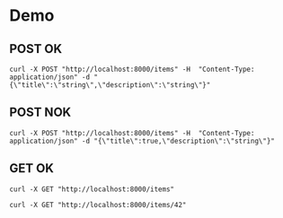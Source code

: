 # Demo

## POST OK

    curl -X POST "http://localhost:8000/items" -H  "Content-Type: application/json" -d "{\"title\":\"string\",\"description\":\"string\"}"

## POST NOK

    curl -X POST "http://localhost:8000/items" -H  "Content-Type: application/json" -d "{\"title\":true,\"description\":\"string\"}"

## GET OK

    curl -X GET "http://localhost:8000/items"

    curl -X GET "http://localhost:8000/items/42"
